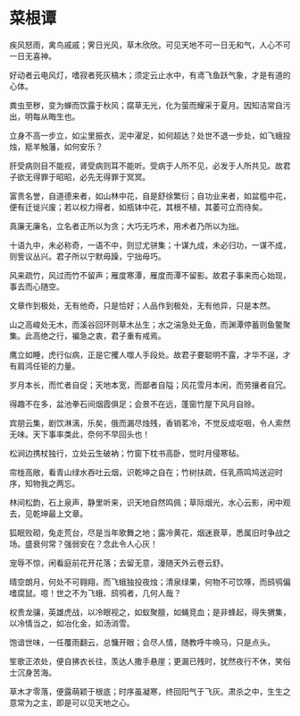 # 菜根谭

疾风怒雨，禽鸟戚戚；霁日光风，草木欣欣。可见天地不可一日无和气，人心不可一日无喜神。



好动者云电风灯，嗜寂者死灰槁木；须定云止水中，有鸢飞鱼跃气象，才是有道的心体。



粪虫至秽，变为蝉而饮露于秋风；腐草无光，化为萤而耀采于夏月。因知洁常自污出，明每从晦生也。



立身不高一步立，如尘里振衣，泥中濯足，如何超达？处世不退一步处，如飞蛾投烛，羝羊触藩，如何安乐？



肝受病则目不能视，肾受病则耳不能听。受病于人所不见，必发于人所共见。故君子欲无得罪于昭昭，必先无得罪于冥冥。



富贵名誉，自道德来者，如山林中花，自是舒徐繁衍；自功业来者，如盆槛中花，便有迁徙兴废；若以权力得者，如瓶钵中花，其根不植，其萎可立而待矣。



真廉无廉名，立名者正所以为贪；大巧无巧术，用术者乃所以为拙。



十语九中，未必称奇，一语不中，则愆尤骈集；十谋九成，未必归功，一谋不成，则訾议丛兴。君子所以宁默毋躁，宁拙毋巧。



风来疏竹，风过而竹不留声；雁度寒潭，雁度而潭不留影。故君子事来而心始现，事去而心随空。



文章作到极处，无有他奇，只是恰好；人品作到极处，无有他异，只是本然。



山之高峻处无木，而溪谷回环则草木丛生；水之湍急处无鱼，而渊潭停蓄则鱼鳖聚集。此高绝之行，褊急之衷，君子重有戒焉。



鹰立如睡，虎行似病，正是它攫人噬人手段处。故君子要聪明不露，才华不逞，才有肩鸿任钜的力量。



岁月本长，而忙者自促；天地本宽，而鄙者自隘；风花雪月本闲，而劳攘者自冗。



得趣不在多，盆池拳石间烟霞俱足；会景不在远，蓬窗竹屋下风月自赊。



宾朋云集，剧饮淋漓，乐矣，俄而漏尽烛残，香销茗冷，不觉反成呕咽，令人索然无味。天下事率类此，奈何不早回头也！



松涧边携杖独行，立处云生破衲；竹窗下枕书高卧，觉时月侵寒毡。



帘栊高敞，看青山绿水吞吐云烟，识乾坤之自在；竹树扶疏，任乳燕鸣鸠送迎时序，知物我之两忘。



林间松韵，石上泉声，静里听来，识天地自然鸣佩；草际烟光，水心云影，闲中观去，见乾坤最上文章。



狐眠败砌，兔走荒台，尽是当年歌舞之地；露冷黄花，烟迷衰草，悉属旧时争战之场。盛衰何常？强弱安在？念此令人心灰！



宠辱不惊，闲看庭前花开花落；去留无意，漫随天外云卷云舒。



晴空朗月，何处不可翱翔，而飞蛾独投夜烛；清泉绿果，何物不可饮啄，而鸱鸮偏嗜腐鼠。噫！世之不为飞蛾、鸱鸮者，几何人哉？



权贵龙骧，英雄虎战，以冷眼视之，如蚁聚膻，如蝇竞血；是非蜂起，得失猬集，以冷情当之，如冶化金，如汤消雪。



饱谙世味，一任覆雨翻云，总慵开眼；会尽人情，随教呼牛唤马，只是点头。



笙歌正浓处，便自拂衣长往，羡达人撒手悬崖；更漏已残时，犹然夜行不休，笑俗士沉身苦海。



草木才零落，便露萌颖于根底；时序虽凝寒，终回阳气于飞灰。肃杀之中，生生之意常为之主，即是可以见天地之心。